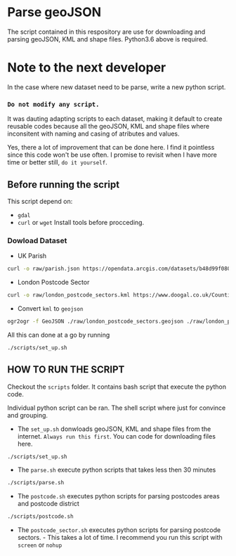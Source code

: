# Parse geoJSON
The script contained in this respository are use for downloading and parsing geoJSON, KML and shape files.
Python3.6 above is required.

# Note to the next developer

In the case where new dataset need to be parse, write a new python script.
### `Do not modify any script.`

It was dauting adapting scripts to each dataset, making it default to create reusable codes because all the geoJSON, KML and shape files where inconsitent with naming and casing of atributes and values.

Yes, there a lot of improvement that can be done here. I find it pointless since this code won't be use often. I promise to revisit when I have more time or better still, `do it yourself`.

## Before running the script
This script depend on:
- `gdal`
- `curl` or `wget`
Install tools before procceding.

### Dowload Dataset
- UK Parish
```sh
curl -o raw/parish.json https://opendata.arcgis.com/datasets/b48d99f080c34352a095df3e00cf6e8c_0.geojson
```
- London Postcode Sector
```sh
curl -o raw/london_postcode_sectors.kml https://www.doogal.co.uk/CountiesKML.ashx?county=E11000009
```
- Convert `kml` to `geojson`
```sh
ogr2ogr -f GeoJSON ./raw/london_postcode_sectors.geojson ./raw/london_postcode_sectors.kml
```

All this can done at a go by running
```sh
./scripts/set_up.sh
```

## HOW TO RUN THE SCRIPT
Checkout the `scripts` folder. It contains bash script that execute the python code.

Individual python script can be ran. The shell script where just for convince and grouping.

- The `set_up.sh` donwloads geoJSON, KML and shape files from the internet. `Always run this first`. You can code for downloading files here.
```sh
./scripts/set_up.sh
```

- The `parse.sh` execute python scripts that takes less then 30 minutes
```sh
./scripts/parse.sh
```

- The `postcode.sh` executes python scripts for parsing postcodes areas and postcode district
```sh
./scripts/postcode.sh
```

- The `postcode_sector.sh` executes python scripts for parsing postcode sectors. - This takes a lot of time. I recommend you run this script with `screen` or `nohup`
